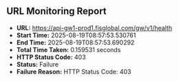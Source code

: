 ## URL Monitoring Report

- **URL:** https://api-gw1-prod1.fisglobal.com/gw/v1/health
- **Start Time:** 2025-08-19T08:57:53.530761
- **End Time:** 2025-08-19T08:57:53.690292
- **Total Time Taken:** 0.159531 seconds
- **HTTP Status Code:** 403
- **Status:** Failure
- **Failure Reason:** HTTP Status Code: 403
